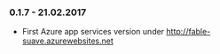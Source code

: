 ### 0.1.7 - 21.02.2017
* First Azure app services version under http://fable-suave.azurewebsites.net